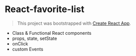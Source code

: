 # React-favorite-list

> This project was bootstrapped with [Create React App](https://github.com/facebook/create-react-app).

- Class & Functional React components
- props, state, setState
- onClick
- custom Events
